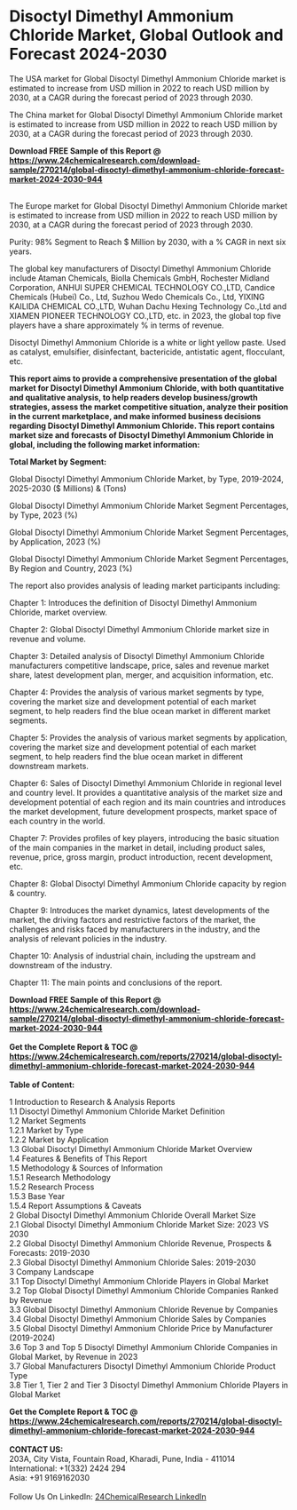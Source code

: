 <h1>Disoctyl Dimethyl Ammonium Chloride Market, Global Outlook and Forecast 2024-2030</h1><p>The USA market for Global Disoctyl Dimethyl Ammonium Chloride market is estimated to increase from USD million in 2022 to reach USD million by 2030, at a CAGR during the forecast period of 2023 through 2030.</p><p>
</p><p>The China market for Global Disoctyl Dimethyl Ammonium Chloride market is estimated to increase from USD million in 2022 to reach USD million by 2030, at a CAGR during the forecast period of 2023 through 2030.</p><div><b>Download FREE Sample of this Report @ 
            <a href="https://www.24chemicalresearch.com/download-sample/270214/global-disoctyl-dimethyl-ammonium-chloride-forecast-market-2024-2030-944">
            https://www.24chemicalresearch.com/download-sample/270214/global-disoctyl-dimethyl-ammonium-chloride-forecast-market-2024-2030-944</a></b></div><br><p>
</p><p>The Europe market for Global Disoctyl Dimethyl Ammonium Chloride market is estimated to increase from USD million in 2022 to reach USD million by 2030, at a CAGR during the forecast period of 2023 through 2030.</p><p>
Purity: 98% Segment to Reach $ Million by 2030, with a % CAGR in next six years.</p><p>
The global key manufacturers of Disoctyl Dimethyl Ammonium Chloride include Ataman Chemicals, Biolla Chemicals GmbH, Rochester Midland Corporation, ANHUI SUPER CHEMICAL TECHNOLOGY CO.,LTD, Candice Chemicals (Hubei) Co., Ltd, Suzhou Wedo Chemicals Co., Ltd, YIXING KAILIDA CHEMICAL CO.,LTD, Wuhan Dachu Hexing Technology Co.,Ltd and XIAMEN PIONEER TECHNOLOGY CO.,LTD, etc. in 2023, the global top five players have a share approximately % in terms of revenue.</p><p>
Disoctyl Dimethyl Ammonium Chloride is a white or light yellow paste. Used as catalyst, emulsifier, disinfectant, bactericide, antistatic agent, flocculant, etc.</p><p>
<strong>This report aims to provide a comprehensive presentation of the global market for Disoctyl Dimethyl Ammonium Chloride, with both quantitative and qualitative analysis, to help readers develop business/growth strategies, assess the market competitive situation, analyze their position in the current marketplace, and make informed business decisions regarding Disoctyl Dimethyl Ammonium Chloride. This report contains market size and forecasts of Disoctyl Dimethyl Ammonium Chloride in global, including the following market information:</strong></p><p>
</p><p>
<strong>Total Market by Segment:</strong></p><p>
Global Disoctyl Dimethyl Ammonium Chloride Market, by Type, 2019-2024, 2025-2030 ($ Millions) &amp; (Tons)</p><p>
Global Disoctyl Dimethyl Ammonium Chloride Market Segment Percentages, by Type, 2023 (%)</p><p>
</p><p>
Global Disoctyl Dimethyl Ammonium Chloride Market Segment Percentages, by Application, 2023 (%)</p><p>
</p><p>
Global Disoctyl Dimethyl Ammonium Chloride Market Segment Percentages, By Region and Country, 2023 (%)</p><p>
</p><p>
</p><p></p><p>
The report also provides analysis of leading market participants including:</p><p>
</p><p>
</p><p>
Chapter 1: Introduces the definition of Disoctyl Dimethyl Ammonium Chloride, market overview.</p><p>
Chapter 2: Global Disoctyl Dimethyl Ammonium Chloride market size in revenue and volume.</p><p>
Chapter 3: Detailed analysis of Disoctyl Dimethyl Ammonium Chloride manufacturers competitive landscape, price, sales and revenue market share, latest development plan, merger, and acquisition information, etc.</p><p>
Chapter 4: Provides the analysis of various market segments by type, covering the market size and development potential of each market segment, to help readers find the blue ocean market in different market segments.</p><p>
Chapter 5: Provides the analysis of various market segments by application, covering the market size and development potential of each market segment, to help readers find the blue ocean market in different downstream markets.</p><p>
Chapter 6: Sales of Disoctyl Dimethyl Ammonium Chloride in regional level and country level. It provides a quantitative analysis of the market size and development potential of each region and its main countries and introduces the market development, future development prospects, market space of each country in the world.</p><p>
Chapter 7: Provides profiles of key players, introducing the basic situation of the main companies in the market in detail, including product sales, revenue, price, gross margin, product introduction, recent development, etc.</p><p>
Chapter 8: Global Disoctyl Dimethyl Ammonium Chloride capacity by region &amp; country.</p><p>
Chapter 9: Introduces the market dynamics, latest developments of the market, the driving factors and restrictive factors of the market, the challenges and risks faced by manufacturers in the industry, and the analysis of relevant policies in the industry.</p><p>
Chapter 10: Analysis of industrial chain, including the upstream and downstream of the industry.</p><p>
Chapter 11: The main points and conclusions of the report.</p><div><b>Download FREE Sample of this Report @ 
            <a href="https://www.24chemicalresearch.com/download-sample/270214/global-disoctyl-dimethyl-ammonium-chloride-forecast-market-2024-2030-944">
            https://www.24chemicalresearch.com/download-sample/270214/global-disoctyl-dimethyl-ammonium-chloride-forecast-market-2024-2030-944</a></b></div><br><div><b>Get the Complete Report & TOC @ 
            <a href="https://www.24chemicalresearch.com/reports/270214/global-disoctyl-dimethyl-ammonium-chloride-forecast-market-2024-2030-944">
            https://www.24chemicalresearch.com/reports/270214/global-disoctyl-dimethyl-ammonium-chloride-forecast-market-2024-2030-944</a></b></div><br>
            <b>Table of Content:</b><p>1 Introduction to Research & Analysis Reports<br />
    1.1 Disoctyl Dimethyl Ammonium Chloride Market Definition<br />
    1.2 Market Segments<br />
        1.2.1 Market by Type<br />
        1.2.2 Market by Application<br />
    1.3 Global Disoctyl Dimethyl Ammonium Chloride Market Overview<br />
    1.4 Features & Benefits of This Report<br />
    1.5 Methodology & Sources of Information<br />
        1.5.1 Research Methodology<br />
        1.5.2 Research Process<br />
        1.5.3 Base Year<br />
        1.5.4 Report Assumptions & Caveats<br />
2 Global Disoctyl Dimethyl Ammonium Chloride Overall Market Size<br />
    2.1 Global Disoctyl Dimethyl Ammonium Chloride Market Size: 2023 VS 2030<br />
    2.2 Global Disoctyl Dimethyl Ammonium Chloride Revenue, Prospects & Forecasts: 2019-2030<br />
    2.3 Global Disoctyl Dimethyl Ammonium Chloride Sales: 2019-2030<br />
3 Company Landscape<br />
    3.1 Top Disoctyl Dimethyl Ammonium Chloride Players in Global Market<br />
    3.2 Top Global Disoctyl Dimethyl Ammonium Chloride Companies Ranked by Revenue<br />
    3.3 Global Disoctyl Dimethyl Ammonium Chloride Revenue by Companies<br />
    3.4 Global Disoctyl Dimethyl Ammonium Chloride Sales by Companies<br />
    3.5 Global Disoctyl Dimethyl Ammonium Chloride Price by Manufacturer (2019-2024)<br />
    3.6 Top 3 and Top 5 Disoctyl Dimethyl Ammonium Chloride Companies in Global Market, by Revenue in 2023<br />
    3.7 Global Manufacturers Disoctyl Dimethyl Ammonium Chloride Product Type<br />
    3.8 Tier 1, Tier 2 and Tier 3 Disoctyl Dimethyl Ammonium Chloride Players in Global Market<br />
    </p><div><b>Get the Complete Report & TOC @ 
            <a href="https://www.24chemicalresearch.com/reports/270214/global-disoctyl-dimethyl-ammonium-chloride-forecast-market-2024-2030-944">
            https://www.24chemicalresearch.com/reports/270214/global-disoctyl-dimethyl-ammonium-chloride-forecast-market-2024-2030-944</a></b></div><br><b>CONTACT US:</b><br>
            203A, City Vista, Fountain Road, Kharadi, Pune, India - 411014<br>
            International: +1(332) 2424 294<br>
            Asia: +91 9169162030 <br><br>
            Follow Us On LinkedIn: <a href="https://www.linkedin.com/company/24chemicalresearch/">24ChemicalResearch LinkedIn</a>